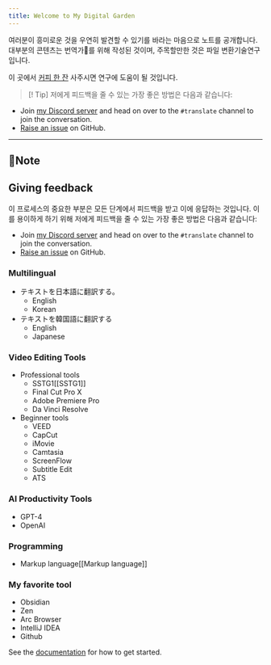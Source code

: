 ```yaml
---
title: Welcome to My Digital Garden
---
```

여러분이 흥미로운 것을 우연히 발견할 수 있기를 바라는 마음으로 노트를 공개합니다.
대부분의 콘텐츠는 번역가를 위해 작성된 것이며, 주목할만한 것은 파일 변환기술연구입니다.

이 곳에서 [커피 한 잔](https://ko-fi.com/saloo) 사주시면 연구에 도움이 될 것입니다.
>[! Tip]
저에게 피드백을 줄 수 있는 가장 좋은 방법은 다음과 같습니다:
- Join [my Discord server](https://discord.com/invite/7tjTBnve) and head on over to the `#translate` channel to join the conversation.
- [Raise an issue](https://github.com/shougen007/translate/issues/new) on GitHub.


---
Note
---

## Giving feedback

이 프로세스의 중요한 부분은 모든 단계에서 피드백을 받고 이에 응답하는 것입니다. 이를 용이하게 하기 위해 저에게 피드백을 줄 수 있는 가장 좋은 방법은 다음과 같습니다:
- Join [my Discord server](https://discord.com/invite/7tjTBnve) and head on over to the `#translate` channel to join the conversation.
- [Raise an issue](https://github.com/shougen007/translate/issues/new) on GitHub.


### Multilingual
- テキストを日本語に翻訳する。
	- English
	- Korean
- テキストを韓国語に翻訳する
	- English
	- Japanese

### Video Editing Tools
- Professional tools
	- SSTG1[[SSTG1]]
	- Final Cut Pro X
	- Adobe Premiere Pro
	- Da Vinci Resolve
- Beginner tools
	- VEED
	- CapCut
	- iMovie
	- Camtasia
	- ScreenFlow
	- Subtitle Edit
	- ATS

### AI Productivity Tools
- GPT-4
- OpenAI

### Programming
- Markup language[[Markup language]]


### My favorite tool
- Obsidian
- Zen
- Arc Browser
- IntelliJ IDEA
- Github

See the [documentation](https://saloo.xyz) for how to get started.

